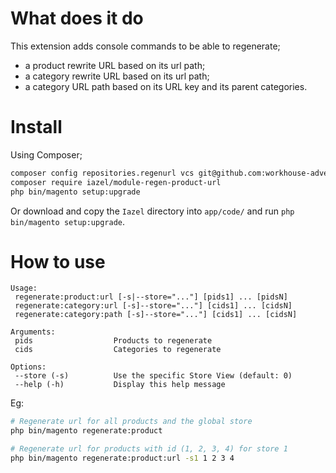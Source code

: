# What does it do
This extension adds console commands to be able to regenerate;

- a product rewrite URL based on its url path;
- a category rewrite URL based on its url path;
- a category URL path based on its URL key and its parent categories.

# Install
Using Composer;

```sh
composer config repositories.regenurl vcs git@github.com:workhouse-advertising/magento2-regenurl.git
composer require iazel/module-regen-product-url
php bin/magento setup:upgrade
```

Or download and copy the `Iazel` directory into `app/code/` and run `php bin/magento setup:upgrade`.

# How to use
```
Usage:
 regenerate:product:url [-s|--store="..."] [pids1] ... [pidsN]
 regenerate:category:url [-s]--store="..."] [cids1] ... [cidsN]
 regenerate:category:path [-s]--store="..."] [cids1] ... [cidsN]

Arguments:
 pids                  Products to regenerate
 cids                  Categories to regenerate

Options:
 --store (-s)          Use the specific Store View (default: 0)
 --help (-h)           Display this help message
```

Eg:
```sh
# Regenerate url for all products and the global store
php bin/magento regenerate:product

# Regenerate url for products with id (1, 2, 3, 4) for store 1
php bin/magento regenerate:product:url -s1 1 2 3 4
```
